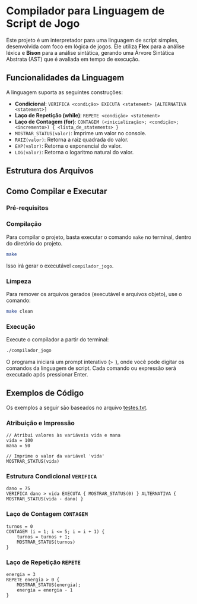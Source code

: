# Compilador para Linguagem de Script de Jogo

Este projeto é um interpretador para uma linguagem de script simples, desenvolvida com foco em lógica de jogos. Ele utiliza **Flex** para a análise léxica e **Bison** para a análise sintática, gerando uma Árvore Sintática Abstrata (AST) que é avaliada em tempo de execução.

## Funcionalidades da Linguagem

A linguagem suporta as seguintes construções:

  - **Condicional**: `VERIFICA <condição> EXECUTA <statement> [ALTERNATIVA <statement>]`
  - **Laço de Repetição (while)**: `REPETE <condição> <statement>`
  - **Laço de Contagem (for)**: `CONTAGEM (<inicialização>; <condição>; <incremento>) { <lista_de_statements> }`
  - `MOSTRAR_STATUS(valor)`: Imprime um valor no console.
  - `RAIZ(valor)`: Retorna a raiz quadrada do valor.
  - `EXP(valor)`: Retorna o exponencial do valor.
  - `LOG(valor)`: Retorna o logaritmo natural do valor.

## Estrutura dos Arquivos


## Como Compilar e Executar

### Pré-requisitos


### Compilação

Para compilar o projeto, basta executar o comando `make` no terminal, dentro do diretório do projeto.

```sh
make
```

Isso irá gerar o executável `compilador_jogo`.

### Limpeza

Para remover os arquivos gerados (executável e arquivos objeto), use o comando:

```sh
make clean
```

### Execução

Execute o compilador a partir do terminal:

```sh
./compilador_jogo
```

O programa iniciará um prompt interativo (`> `), onde você pode digitar os comandos da linguagem de script. Cada comando ou expressão será executado após pressionar Enter.

## Exemplos de Código

Os exemplos a seguir são baseados no arquivo [testes.txt](testes.txt).

### Atribuição e Impressão

```gamescript
// Atribui valores às variáveis vida e mana
vida = 100
mana = 50

// Imprime o valor da variável 'vida'
MOSTRAR_STATUS(vida)
```

### Estrutura Condicional `VERIFICA`

```gamescript
dano = 75
VERIFICA dano > vida EXECUTA { MOSTRAR_STATUS(0) } ALTERNATIVA { MOSTRAR_STATUS(vida - dano) }
```

### Laço de Contagem `CONTAGEM`

```gamescript
turnos = 0
CONTAGEM (i = 1; i <= 5; i = i + 1) {
    turnos = turnos + 1;
    MOSTRAR_STATUS(turnos)
}
```

### Laço de Repetição `REPETE`

```gamescript
energia = 3
REPETE energia > 0 {
    MOSTRAR_STATUS(energia);
    energia = energia - 1
}
```
